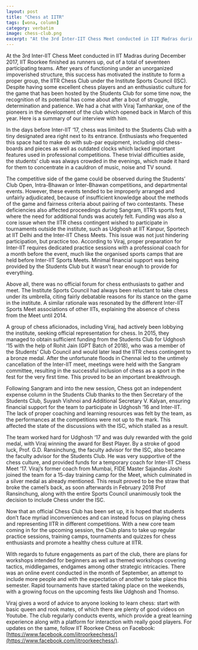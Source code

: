 ```yaml
---
layout: post
title: "Chess at IITR"
tags: [wona, column]
category: verbatim
image: chess-club.png
excerpt: "At the 3rd Inter-IIT Chess Meet conducted in IIT Madras during December 2017, IIT Roorkee finished as runners up, out of a total of seventeen participating teams."
---
```


At the 3rd Inter-IIT Chess Meet conducted in IIT Madras during December 2017, IIT Roorkee finished as runners up, out of a total of seventeen participating teams. After years of functioning under an unorganized impoverished structure, this success has motivated the institute to form a proper group, the IITR Chess Club under the Institute Sports Council (ISC). Despite having some excellent chess players and an enthusiastic culture for the game that has been hosted by the Students Club for some time now, the recognition of its potential has come about after a bout of struggle, determination and patience. We had a chat with Viraj Tamhankar, one of the pioneers in the development of the club which opened back in March of this year. Here is a summary of our interview with him.

In the days before Inter-IIT ‘17, chess was limited to the Students Club with a tiny designated area right next to its entrance. Enthusiasts who frequented this space had to make do with sub-par equipment, including old chess-boards and pieces as well as outdated clocks which lacked important features used in professional competitions. These trivial difficulties aside, the students’ club was always crowded in the evenings, which made it hard for them to concentrate in a cauldron of music, noise and TV sound.

The competitive side of the game could be observed during the Students’ Club Open, Intra-Bhawan or Inter-Bhawan competitions, and departmental events. However, these events tended to be improperly arranged and unfairly adjudicated, because of insufficient knowledge about the methods of the game and fairness criteria about pairing of two contestants. These deficiencies also affected proceedings during Sangram, IITR’s sports fest, where the need for additional funds was acutely felt.
Funding was also a core issue when the IITR chess contingent wished to participate in tournaments outside the institute, such as Udghosh at IIT Kanpur, Sportech at IIT Delhi and the Inter-IIT Chess Meets. This issue was not just hindering participation, but practice too. According to Viraj, proper preparation for Inter-IIT requires dedicated practice sessions with a professional coach for a month before the event, much like the organised sports camps that are held before Inter-IIT Sports Meets. Minimal financial support was being provided by the Students Club but it wasn’t near enough to provide for everything.

Above all, there was no official forum for chess enthusiasts to gather and meet. The Institute Sports Council had always been reluctant to take chess under its umbrella, citing fairly debatable reasons for its stance on the game in the institute. A similar rationale was resonated by the different Inter-IIT Sports Meet associations of other IITs, explaining the absence of chess from the Meet until 2014.

A group of chess aficionados, including Viraj, had actively been lobbying the institute, seeking official representation for chess. In 2015, they managed to obtain sufficient funding from the Students Club for Udghosh ‘15 with the help of Rohit Jain (GPT Batch of 2018), who was a member of the Students’ Club Council and would later lead the IITR chess contingent to a bronze medal. After the unfortunate floods in Chennai led to the untimely cancellation of the Inter-IIT meet, meetings were held with the Sangram committee, resulting in the successful inclusion of chess as a sport in the fest for the very first time. This proved to be an important breakthrough.

Following Sangram and into the new session, Chess got an independent expense column in the Students Club thanks to the then Secretary of the Students Club, Suyash Vishnoi and Additional Secretary V. Kalyan, ensuring financial support for the team to participate in Udghosh ‘16 and Inter-IIT. The lack of proper coaching and learning resources was felt by the team, as the performances at the competitions were not up to the mark. This affected the state of the discussions with the ISC, which stalled as a result.

The team worked hard for Udghosh ‘17 and was duly rewarded with the gold medal, with Viraj winning the award for Best Player. By a stroke of good luck, Prof. G.D. Ransinchung, the faculty advisor for the ISC, also became the faculty advisor for the Students Club. He was very supportive of the chess culture, and provided funds for a temporary coach for Inter-IIT Chess Meet ‘17. Viraj’s former coach from Mumbai, FIDE Master Sajandas Joshi joined the team for a 15-day training camp for the Meet, which culminated in a silver medal as already mentioned. This result proved to be the straw that broke the camel’s back, as soon afterwards in February 2018 Prof Ransinchung, along with the entire Sports Council unanimously took the decision to include Chess under the ISC.

Now that an official Chess Club has been set up, it is hoped that students don’t face myriad inconveniences and can instead focus on playing chess and representing IITR in different competitions. With a new core team coming in for the upcoming session, the Club plans to take up regular practice sessions, training camps, tournaments and quizzes for chess enthusiasts and promote a healthy chess culture at IITR.

With regards to future engagements as part of the club, there are plans for workshops intended for beginners as well as themed workshops covering tactics, middlegames, endgames among other strategic intricacies. There was an online event conducted in the month of September, an attempt to include more people and with the expectation of another to take place this semester. Rapid tournaments have started taking place on the weekends, with a growing focus on the upcoming fests like Udghosh and Thomso.

Viraj gives a word of advice to anyone looking to learn chess: start with basic queen and rook mates, of which there are plenty of good videos on Youtube. The club regularly conducts events, which provide a great learning experience along with a platform for interaction with really good players. For updates on the same, follow IIT Roorkee Chess on Facebook: [https://www.facebook.com/iitroorkeechess/](https://www.facebook.com/iitroorkeechess/).
